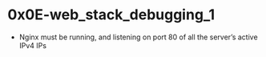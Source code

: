 # 0x0E-web_stack_debugging_1
- Nginx must be running, and listening on port 80 of all the server’s active IPv4 IPs
